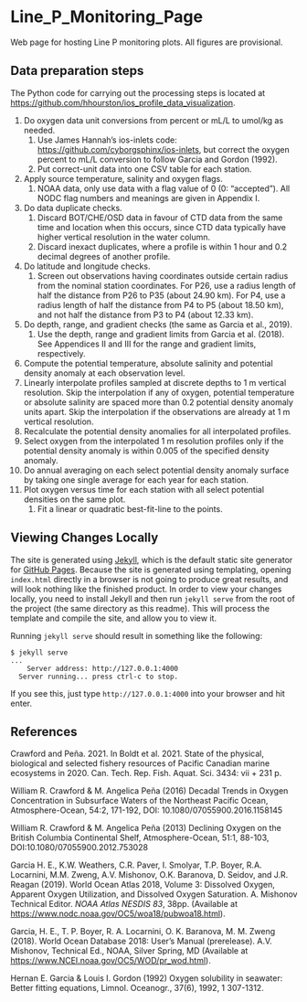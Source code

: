 # Line_P_Monitoring_Page
Web page for hosting Line P monitoring plots. All figures are provisional.

## Data preparation steps
The Python code for carrying out the processing steps is located at 
https://github.com/hhourston/ios_profile_data_visualization.
1. Do oxygen data unit conversions from percent or mL/L to umol/kg as needed. 
   1. Use James Hannah’s ios-inlets code: https://github.com/cyborgsphinx/ios-inlets, but correct the oxygen percent to mL/L conversion to follow Garcia and Gordon (1992).
   2. Put correct-unit data into one CSV table for each station.
2. Apply source temperature, salinity and oxygen flags.
   1. NOAA data, only use data with a flag value of 0 (0: “accepted”). All NODC flag numbers and meanings are given in Appendix I.
3. Do data duplicate checks.
   1. Discard BOT/CHE/OSD data in favour of CTD data from the same time and location when this occurs, since CTD data typically have higher vertical resolution in the water column.
   2. Discard inexact duplicates, where a profile is within 1 hour and 0.2 decimal degrees of another profile.
4. Do latitude and longitude checks.
   1. Screen out observations having coordinates outside certain radius from the nominal station coordinates. For P26, use a radius length of half the distance from P26 to P35 (about 24.90 km). For P4, use a radius length of half the distance from P4 to P5 (about 18.50 km), and not half the distance from P3 to P4 (about 12.33 km).
5. Do depth, range, and gradient checks (the same as Garcia et al., 2019).
   1. Use the depth, range and gradient limits from Garcia et al. (2018). See Appendices II and III for the range and gradient limits, respectively. 
6.	Compute the potential temperature, absolute salinity and potential density anomaly at each observation level.
7.	Linearly interpolate profiles sampled at discrete depths to 1 m vertical resolution. Skip the interpolation if any of oxygen, potential temperature or absolute salinity are spaced more than 0.2 potential density anomaly units apart. Skip the interpolation if the observations are already at 1 m vertical resolution.
8.	Recalculate the potential density anomalies for all interpolated profiles.
9.	Select oxygen from the interpolated 1 m resolution profiles only if the potential density anomaly is within 0.005 of the specified density anomaly.
10.	Do annual averaging on each select potential density anomaly surface by taking one single average for each year for each station.
11.	Plot oxygen versus time for each station with all select potential densities on the same plot.
    1. Fit a linear or quadratic best-fit-line to the points.

## Viewing Changes Locally
The site is generated using [Jekyll](https://jekyllrb.com), which is the default static site generator for [GitHub Pages](https://pages.github.com).
Because the site is generated using templating, opening `index.html` directly in a browser is not going to produce great results, and will look nothing like the finished product.
In order to view your changes locally, you need to install Jekyll and then run `jekyll serve` from the root of the project (the same directory as this readme).
This will process the template and compile the site, and allow you to view it.

Running `jekyll serve` should result in something like the following:

	$ jekyll serve
	...
		Server address: http://127.0.0.1:4000
	  Server running... press ctrl-c to stop.

If you see this, just type `http://127.0.0.1:4000` into your browser and hit enter.

## References
Crawford and Peña. 2021.  In Boldt et al. 2021. State of the physical, 
biological and selected fishery resources of Pacific Canadian marine 
ecosystems in 2020. Can. Tech. Rep. Fish. Aquat. Sci. 3434: vii + 231 p.

William R. Crawford & M. Angelica Peña (2016) Decadal Trends in Oxygen 
Concentration in Subsurface Waters of the Northeast Pacific Ocean, 
Atmosphere-Ocean, 54:2, 171-192, DOI: 10.1080/07055900.2016.1158145

William R. Crawford & M. Angelica Peña (2013) Declining Oxygen on the 
British Columbia Continental Shelf, Atmosphere-Ocean, 51:1, 88-103, 
DOI:10.1080/07055900.2012.753028

Garcia H. E., K.W. Weathers, C.R. Paver, I. Smolyar, T.P. Boyer, R.A. 
Locarnini, M.M. Zweng, A.V. Mishonov, O.K. Baranova, D. Seidov, and 
J.R. Reagan (2019). World Ocean Atlas 2018, Volume 3: Dissolved Oxygen, 
Apparent Oxygen Utilization, and Dissolved Oxygen Saturation. A. 
Mishonov Technical Editor. *NOAA Atlas NESDIS 83*, 38pp. (Available at 
https://www.nodc.noaa.gov/OC5/woa18/pubwoa18.html).

Garcia, H. E., T. P. Boyer, R. A. Locarnini, O. K. Baranova, M. M. 
Zweng (2018). World Ocean Database 2018: User’s Manual (prerelease). 
A.V. Mishonov, Technical Ed., NOAA, Silver Spring, MD (Available at 
https://www.NCEI.noaa.gov/OC5/WOD/pr_wod.html). 

Hernan E. Garcia & Louis I. Gordon (1992) Oxygen solubility in seawater: 
Better fitting equations, Limnol. Oceanogr., 37(6), 1992, 1 307-1312.

